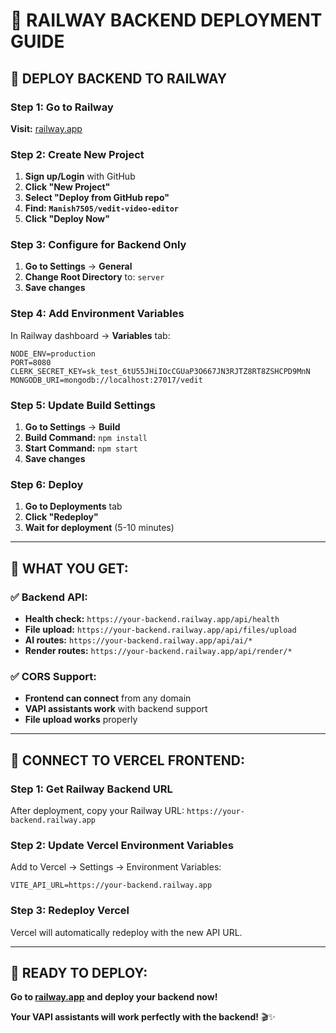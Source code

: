 # 🚀 RAILWAY BACKEND DEPLOYMENT GUIDE

## 🎯 **DEPLOY BACKEND TO RAILWAY**

### **Step 1: Go to Railway**
**Visit:** [railway.app](https://railway.app)

### **Step 2: Create New Project**
1. **Sign up/Login** with GitHub
2. **Click "New Project"**
3. **Select "Deploy from GitHub repo"**
4. **Find: `Manish7505/vedit-video-editor`**
5. **Click "Deploy Now"**

### **Step 3: Configure for Backend Only**
1. **Go to Settings** → **General**
2. **Change Root Directory** to: `server`
3. **Save changes**

### **Step 4: Add Environment Variables**
In Railway dashboard → **Variables** tab:

```
NODE_ENV=production
PORT=8080
CLERK_SECRET_KEY=sk_test_6tU55JHiIOcCGUaP3O667JN3RJTZ8RT8ZSHCPD9MnN
MONGODB_URI=mongodb://localhost:27017/vedit
```

### **Step 5: Update Build Settings**
1. **Go to Settings** → **Build**
2. **Build Command:** `npm install`
3. **Start Command:** `npm start`
4. **Save changes**

### **Step 6: Deploy**
1. **Go to Deployments** tab
2. **Click "Redeploy"**
3. **Wait for deployment** (5-10 minutes)

---

## 🎉 **WHAT YOU GET:**

### **✅ Backend API:**
- **Health check:** `https://your-backend.railway.app/api/health`
- **File upload:** `https://your-backend.railway.app/api/files/upload`
- **AI routes:** `https://your-backend.railway.app/api/ai/*`
- **Render routes:** `https://your-backend.railway.app/api/render/*`

### **✅ CORS Support:**
- **Frontend can connect** from any domain
- **VAPI assistants work** with backend support
- **File upload works** properly

---

## 🔗 **CONNECT TO VERCEL FRONTEND:**

### **Step 1: Get Railway Backend URL**
After deployment, copy your Railway URL: `https://your-backend.railway.app`

### **Step 2: Update Vercel Environment Variables**
Add to Vercel → Settings → Environment Variables:
```
VITE_API_URL=https://your-backend.railway.app
```

### **Step 3: Redeploy Vercel**
Vercel will automatically redeploy with the new API URL.

---

## 🚀 **READY TO DEPLOY:**

**Go to [railway.app](https://railway.app) and deploy your backend now!**

**Your VAPI assistants will work perfectly with the backend!** 🎬✨
